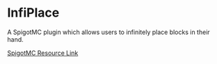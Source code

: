 # InfiPlace
A SpigotMC plugin which allows users to infinitely place blocks in their hand.

[SpigotMC Resource Link](https://www.spigotmc.org/resources/%E2%99%A6-infiplace-%E2%99%A6-for-1-9-x-1-16-x.80839/)
